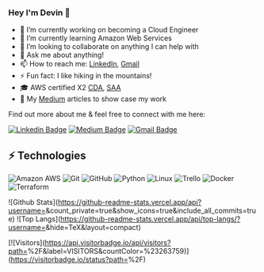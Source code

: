 ### Hey I'm Devin 👋

- 🔭 I’m currently working on becoming a Cloud Engineer 
- 🌱 I’m currently learning Amazon Web Services
- 👯 I’m looking to collaborate on anything I can help with
- 💬 Ask me about anything!
- 📫 How to reach me: [LinkedIn](www.linkedin.com/in/devin07), [Gmail](devinmoreland20@gmail.com)
- ⚡ Fun fact: I like hiking in the mountains! 
- :mortar_board: AWS certified X2 [CDA](https://www.credly.com/badges/5fad11c1-f5a3-4380-a2b5-abd7ad15e37e/public_url), [SAA](https://www.credly.com/badges/86b00f66-0b27-4b2f-a4d6-7b3fc497ffb2/public_url)
- :panda_face: My [Medium](https://medium.com/@Devin007) articles to show case my work

Find out more about me & feel free to connect with me here:

<!-- Replace the fields below with the information requested. Remember to remove the encapsulating <> characters. For spaces in names, use %20 (e.g. Broadus%20Palmer) -->

[![Linkedin Badge](https://img.shields.io/badge/-Devin-blue?style=flat-square&logo=Linkedin&logoColor=white&link=www.linkedin.com/in/devin07)](www.linkedin.com/in/devin07)
[![Medium Badge](https://img.shields.io/badge/Devin-12100E?style=flat-square&logo=medium&logoColor=white&link=https://medium.com/@Devin007)](https://medium.com/@Devin007)
[![Gmail Badge](https://img.shields.io/badge/-devinmoreland20@gmail.com-c14438?style=flat-square&logo=Gmail&logoColor=white&link=mailto:devinmoreland20@gmail.com)](mailto:devinmoreland20@gmail.com)

## ⚡ Technologies

<!-- Check out the Badges folder for more badges -->

![Amazon AWS](https://img.shields.io/badge/Amazon%20AWS-232F3E?style=flat-square&logo=amazon-aws)
![Git](https://img.shields.io/badge/-Git-black?style=flat-square&logo=git)
![GitHub](https://img.shields.io/badge/-GitHub-181717?style=flat-square&logo=github)
![Python](https://img.shields.io/badge/-Python-black?style=flat-square&logo=Python)
![Linux](https://img.shields.io/badge/Linux-FCC624?style=flat-square&logo=linux&logoColor=black)
![Trello](https://img.shields.io/badge/Trello-%23026AA7.svg?style=flat-square&logo=Trello&logoColor=white)
![Docker](https://img.shields.io/badge/docker-%230db7ed.svg?style=for-the-badge&logo=docker&logoColor=white)
![Terraform](https://img.shields.io/badge/terraform-%235835CC.svg?style=for-the-badge&logo=terraform&logoColor=white)

<!-- Replace the fields below with the information requested. Remember to remove the encapsulating <> characters. -->

![Github Stats](https://github-readme-stats.vercel.app/api?username=<ENTER YOUR GITHUB USERNAME>&count_private=true&show_icons=true&include_all_commits=true)
![Top Langs](https://github-readme-stats.vercel.app/api/top-langs/?username=<ENTER YOUR GITHUB USERNAME>&hide=TeX&layout=compact)


[![Visitors](https://api.visitorbadge.io/api/visitors?path=<ENTER YOUR GITHUB USERNAME>%2F<ENTER YOUR GITHUB USERNAME>&label=VISITORS&countColor=%23263759)](https://visitorbadge.io/status?path=<ENTER YOUR GITHUB USERNAME>%2F<ENTER YOUR GITHUB USERNAME>)
